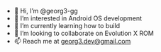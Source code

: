 - 👋 Hi, I’m @georg3-gg
- 👀 I’m interested in Android OS development
- 🌱 I’m currently learning how to build
- 💞️ I’m looking to collaborate on Evolution X ROM
- 📫 Reach me at georg3.dev@gmail.com

<!---
georg3-gg/georg3-gg is a ✨ special ✨ repository because its `README.md` (this file) appears on your GitHub profile.
You can click the Preview link to take a look at your changes.
--->
